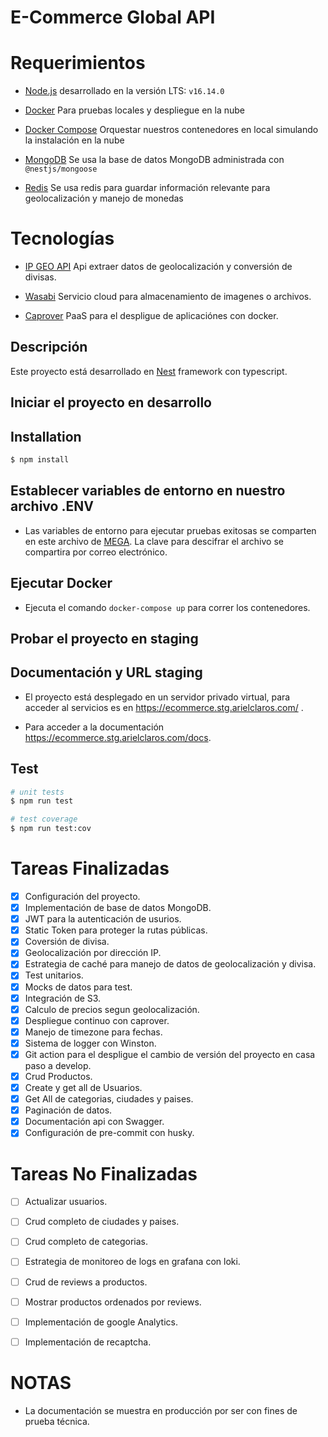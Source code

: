 # E-Commerce Global API
# Requerimientos
- [Node.js](https://nodejs.org/es/download/) desarrollado en la versión LTS: ```v16.14.0```
- [Docker](https://docs.docker.com/get-docker/) Para pruebas locales y despliegue en la nube
- [Docker Compose](https://docs.docker.com/compose/install/) Orquestar nuestros contenedores en local simulando la instalación en la nube

- [MongoDB](https://www.mongodb.com/docs/) Se usa la base de datos MongoDB administrada con ```@nestjs/mongoose```

- [Redis](https://redis.io/docs/) Se usa redis para guardar información relevante para geolocalización y manejo de monedas


# Tecnologías
- [IP GEO API](https://getgeoapi.com/) Api extraer datos de geolocalización y conversión de divisas.


- [Wasabi](https://wasabi.com/) Servicio cloud para almacenamiento de imagenes o archivos.

- [Caprover](https://caprover.com/) PaaS para el despligue de aplicaciónes con docker.

## Descripción

Este proyecto está desarrollado en [Nest](https://github.com/nestjs/nest) framework con typescript.

## Iniciar el proyecto en desarrollo
## Installation

```bash
$ npm install
```

## Establecer variables de entorno en nuestro archivo .ENV
- Las variables de entorno para ejecutar pruebas exitosas se comparten en este archivo de [MEGA](https://mega.nz/file/ZIQihRrL). La clave para descifrar el archivo se compartira por correo electrónico.
## Ejecutar Docker

- Ejecuta el comando ```docker-compose up``` para correr los contenedores.


## Probar el proyecto en staging

## Documentación y URL staging

- El proyecto está desplegado en un servidor privado virtual, para acceder al servicios es en https://ecommerce.stg.arielclaros.com/ .


- Para acceder a la documentación https://ecommerce.stg.arielclaros.com/docs.



## Test

```bash
# unit tests
$ npm run test

# test coverage
$ npm run test:cov
```

# Tareas Finalizadas

- [X] Configuración del proyecto.
- [X] Implementación de base de datos MongoDB.
- [X] JWT para la autenticación de usurios.
- [X] Static Token para proteger la rutas públicas.
- [X] Coversión de divisa.
- [X] Geolocalización por dirección IP.
- [X] Estrategia de caché para manejo de datos de geolocalización y divisa.
- [X] Test unitarios.
- [X] Mocks de datos para test.
- [X] Integración de S3.
- [X] Calculo de precios segun geolocalización.
- [X] Despliegue continuo con caprover.
- [X] Manejo de timezone para fechas.
- [X] Sistema de logger con Winston.
- [X] Git action para el despligue el cambio de versión del proyecto en casa paso a develop.
- [X] Crud Productos.
- [X] Create y get all de Usuarios.
- [X] Get All de categorias, ciudades y paises.
- [X] Paginación de datos.
- [X] Documentación api con Swagger.
- [X] Configuración de pre-commit con husky.

# Tareas No Finalizadas

- [ ] Actualizar usuarios.
- [ ] Crud completo de ciudades y paises.
- [ ] Crud completo de categorias.
- [ ] Estrategia de monitoreo de logs en grafana con loki.
- [ ] Crud de reviews a productos.
- [ ] Mostrar productos ordenados por reviews.
- [ ] Implementación de google Analytics.
- [ ] Implementación de recaptcha.




# NOTAS
- La documentación se muestra en producción por ser con fines de prueba técnica.